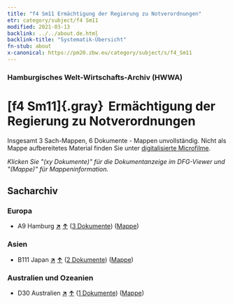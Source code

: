 ```yaml
---
title: "f4 Sm11 Ermächtigung der Regierung zu Notverordnungen"
etr: category/subject/f4 Sm11
modified: 2021-03-13
backlink: ../../about.de.html
backlink-title: "Systematik-Übersicht"
fn-stub: about
x-canonical: https://pm20.zbw.eu/category/subject/s/f4_Sm11
---
```


### Hamburgisches Welt-Wirtschafts-Archiv (HWWA)
# [f4 Sm11]{.gray}&#8201; Ermächtigung der Regierung zu Notverordnungen&#160; 




Insgesamt 3 Sach-Mappen, 6 Dokumente - Mappen unvollständig.
Nicht als Mappe aufbereitetes Material finden Sie unter [digitalisierte Microfilme](/film/h1_sh.de.html).

_Klicken Sie "(xy Dokumente)" für die Dokumentanzeige im DFG-Viewer und "(Mappe)" für Mappeninformation._

## Sacharchiv




### Europa

- A9 Hamburg [**&nearr;**](../../../geo/i/140905/about.de.html "Hamburg (alle Mappen)") [**&uarr;**](../../../geo/about.de.html#A9 "Ländersystematik") (<a href="https://pm20.zbw.eu/dfgview/sh/140905,144367" title="über: Hamburg : Ermächtigung der Regierung zu Notverordnungen" target="_blank">3 Dokumente</a>) ([Mappe](../../../../folder/sh/1409xx/140905/1443xx/144367/about.de.html))

### Asien

- B111 Japan [**&nearr;**](../../../geo/i/141272/about.de.html "Japan (alle Mappen)") [**&uarr;**](../../../geo/about.de.html#B111 "Ländersystematik") (<a href="https://pm20.zbw.eu/dfgview/sh/141272,144367" title="über: Japan : Ermächtigung der Regierung zu Notverordnungen" target="_blank">2 Dokumente</a>) ([Mappe](../../../../folder/sh/1412xx/141272/1443xx/144367/about.de.html))

### Australien und Ozeanien

- D30 Australien [**&nearr;**](../../../geo/i/141621/about.de.html "Australien (alle Mappen)") [**&uarr;**](../../../geo/about.de.html#D30 "Ländersystematik") (<a href="https://pm20.zbw.eu/dfgview/sh/141621,144367" title="über: Australien : Ermächtigung der Regierung zu Notverordnungen" target="_blank">1 Dokumente</a>) ([Mappe](../../../../folder/sh/1416xx/141621/1443xx/144367/about.de.html))


